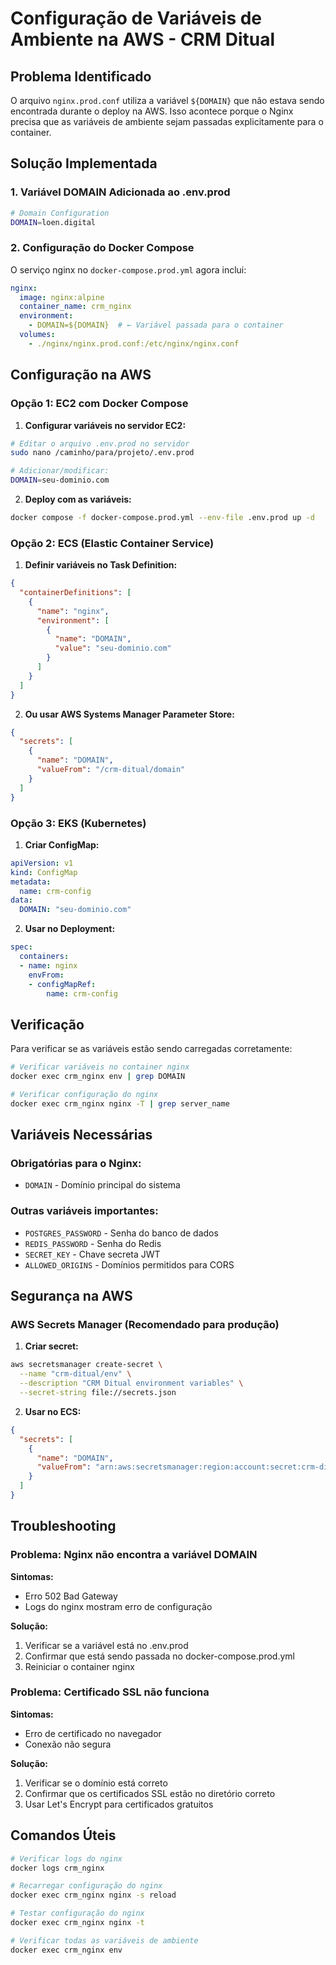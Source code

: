 # Configuração de Variáveis de Ambiente na AWS - CRM Ditual

## Problema Identificado

O arquivo `nginx.prod.conf` utiliza a variável `${DOMAIN}` que não estava sendo encontrada durante o deploy na AWS. Isso acontece porque o Nginx precisa que as variáveis de ambiente sejam passadas explicitamente para o container.

## Solução Implementada

### 1. Variável DOMAIN Adicionada ao .env.prod

```bash
# Domain Configuration
DOMAIN=loen.digital
```

### 2. Configuração do Docker Compose

O serviço nginx no `docker-compose.prod.yml` agora inclui:

```yaml
nginx:
  image: nginx:alpine
  container_name: crm_nginx
  environment:
    - DOMAIN=${DOMAIN}  # ← Variável passada para o container
  volumes:
    - ./nginx/nginx.prod.conf:/etc/nginx/nginx.conf
```

## Configuração na AWS

### Opção 1: EC2 com Docker Compose

1. **Configurar variáveis no servidor EC2:**
```bash
# Editar o arquivo .env.prod no servidor
sudo nano /caminho/para/projeto/.env.prod

# Adicionar/modificar:
DOMAIN=seu-dominio.com
```

2. **Deploy com as variáveis:**
```bash
docker compose -f docker-compose.prod.yml --env-file .env.prod up -d
```

### Opção 2: ECS (Elastic Container Service)

1. **Definir variáveis no Task Definition:**
```json
{
  "containerDefinitions": [
    {
      "name": "nginx",
      "environment": [
        {
          "name": "DOMAIN",
          "value": "seu-dominio.com"
        }
      ]
    }
  ]
}
```

2. **Ou usar AWS Systems Manager Parameter Store:**
```json
{
  "secrets": [
    {
      "name": "DOMAIN",
      "valueFrom": "/crm-ditual/domain"
    }
  ]
}
```

### Opção 3: EKS (Kubernetes)

1. **Criar ConfigMap:**
```yaml
apiVersion: v1
kind: ConfigMap
metadata:
  name: crm-config
data:
  DOMAIN: "seu-dominio.com"
```

2. **Usar no Deployment:**
```yaml
spec:
  containers:
  - name: nginx
    envFrom:
    - configMapRef:
        name: crm-config
```

## Verificação

Para verificar se as variáveis estão sendo carregadas corretamente:

```bash
# Verificar variáveis no container nginx
docker exec crm_nginx env | grep DOMAIN

# Verificar configuração do nginx
docker exec crm_nginx nginx -T | grep server_name
```

## Variáveis Necessárias

### Obrigatórias para o Nginx:
- `DOMAIN` - Domínio principal do sistema

### Outras variáveis importantes:
- `POSTGRES_PASSWORD` - Senha do banco de dados
- `REDIS_PASSWORD` - Senha do Redis
- `SECRET_KEY` - Chave secreta JWT
- `ALLOWED_ORIGINS` - Domínios permitidos para CORS

## Segurança na AWS

### AWS Secrets Manager (Recomendado para produção)

1. **Criar secret:**
```bash
aws secretsmanager create-secret \
  --name "crm-ditual/env" \
  --description "CRM Ditual environment variables" \
  --secret-string file://secrets.json
```

2. **Usar no ECS:**
```json
{
  "secrets": [
    {
      "name": "DOMAIN",
      "valueFrom": "arn:aws:secretsmanager:region:account:secret:crm-ditual/env:DOMAIN::"
    }
  ]
}
```

## Troubleshooting

### Problema: Nginx não encontra a variável DOMAIN

**Sintomas:**
- Erro 502 Bad Gateway
- Logs do nginx mostram erro de configuração

**Solução:**
1. Verificar se a variável está no .env.prod
2. Confirmar que está sendo passada no docker-compose.prod.yml
3. Reiniciar o container nginx

### Problema: Certificado SSL não funciona

**Sintomas:**
- Erro de certificado no navegador
- Conexão não segura

**Solução:**
1. Verificar se o domínio está correto
2. Confirmar que os certificados SSL estão no diretório correto
3. Usar Let's Encrypt para certificados gratuitos

## Comandos Úteis

```bash
# Verificar logs do nginx
docker logs crm_nginx

# Recarregar configuração do nginx
docker exec crm_nginx nginx -s reload

# Testar configuração do nginx
docker exec crm_nginx nginx -t

# Verificar todas as variáveis de ambiente
docker exec crm_nginx env
```